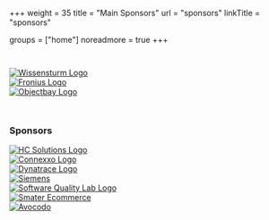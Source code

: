 +++
weight = 35
title = "Main Sponsors"
url = "sponsors"
linkTitle = "sponsors"

groups = ["home"]
noreadmore = true
+++


<div class="row blocks" style="padding: 2em 0;">
	<div class="four columns block">
		<div class="block-heading"><a href="http://www.wissensturm.at">
			<img src="/images/2017/Sponsor/wissensturm-linz.jpg" alt="Wissensturm Logo" style="max-height: 5em; max-width: 100%;"><br/>
		</a></div>
	</div>
	<div class="four columns block">
		<div class="block-heading"><a href="https://fronius.com">
			<img src="/images/2018/Sponsor/Fronius-Logo.png" alt="Fronius Logo" style="max-height: 5em; max-width: 100%;"><br/>
		</a></div>
	</div>
	<div class="four columns block">
		<div class="block-heading"><a href="https://objectbay.com">
			<img src="/images/2018/Sponsor/objectbay.png" alt="Objectbay Logo" style="max-height: 5em; max-width: 100%;"><br/>
		</a></div>
	</div>
</div>

### Sponsors

<div class="row blocks">
  <div class="four columns block">
		<div class="block-heading"><a href="https://www.hcsolutions.at">
			<img src="/images/2018/Sponsor/hcsolutions-logo.png" alt="HC Solutions Logo" style="max-height: 5em; max-width: 100%;"><br/>
		</a></div>
	</div>
	<div class="four columns block">
		<div class="block-heading"><a href="http://connexxo.com">
			<img src="/images/2018/Sponsor/Connexxo-Logo.png" alt="Connexxo Logo" style="max-height: 5em; max-width: 100%;"><br/>
		</a></div>
	</div>
  <div class="four columns block">
		<div class="block-heading"><a href="https://dynatrace.com">
			<img src="/images/2018/Sponsor/Dynatrace-Logo.svg" alt="Dynatrace Logo" style="max-height: 5em; max-width: 100%;"><br/>
		</a></div>
	</div>
</div>
<div class="row blocks">
  <div class="four columns block">
	</div>
	<div class="four columns block">
		<div class="block-heading"><a href="https://siemens.com">
			<img src="/images/2018/Sponsor/Siemens.svg" alt="Siemens" style="max-height: 7em; max-width: 100%;"><br/>
		</a></div>
	</div>
  <div class="four columns block">
	</div>
</div>
<div class="row blocks">
   <div class="four columns block">
		<div class="block-heading"><a href="https://www.software-quality-lab.com/">
			<img src="/images/2018/Sponsor/sqlab-logo.png" alt="Software Quality Lab Logo" style="max-height: 5em; max-width: 100%;"><br/>
		</a></div>
	</div>
	<div class="four columns block">
		<div class="block-heading"><a href="https://smarter-ecommerce.com">
			<img src="/images/2018/Sponsor/smec.png" alt="Smater Ecommerce" style="max-height: 5em; max-width: 100%;"><br/>
		</a></div>
	</div>
	<div class="four columns block">
		<div class="block-heading"><a href="https://avocodo.com">
			<img src="/images/2018/Sponsor/Avocodo-Logo.png" alt="Avocodo" style="max-height: 5em; max-width: 100%;"><br/>
		</a></div>
	</div>
</div>

<!--more-->
